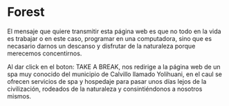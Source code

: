 # Forest

El mensaje que quiere transmitir esta página web es que no todo en la vida es trabajar o en este caso, programar en una computadora, sino que es necasario darnos un descanso y disfrutar de la naturaleza porque merecemos concentirnos.

Al dar click en el boton: TAKE A BREAK, nos redirige a la página web de un spa muy conocido del municipio de Calvillo llamado Yolihuani, en el caul se ofrecen servicios de spa y hospedaje para pasar unos días lejos de la civilización, rodeados de la naturaleza y consintiéndonos a nosotros mismos.

